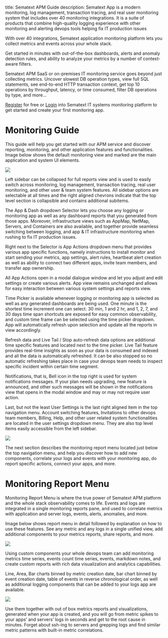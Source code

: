 title: Sematext APM Guide description: Sematext App is a modern monitoring, log management, transaction tracing, and real user monitoring system that includes over 40 monitoring integrations. It is a suite of products that combine high-quality logging experience with other monitoring and alerting devops tools helping fix IT production issues

With over 40 integrations, Sematext application monitoring platform lets you collect metrics and events across your whole stack. 

Get started in minutes with out-of-the-box dashboards, alerts and anomaly detection rules, and ability to analyze your metrics by a number of context-aware filters.

Sematext APM SaaS or on-premises IT monitoring service goes beyond just collecting metrics. Uncover slowest DB operation types, view full SQL statements, see end-to-end HTTP transaction context, get top 10 operations by throughput, latency, or time consumed, filter DB operations by type, and more...

[Register](https://apps.sematext.com/ui/registration) for free or [Login](https://apps.sematext.com/ui/login/) into Sematext IT systems monitoring platform to get started and create your first monitoring app.

# Monitoring Guide

This guide will help you get started with our APM service and discover reporting, monitoring, and other application features and functionalities. Image below shows the default monitoring view and marked are the main application and system UI elements.

![](https://sematext.com/docs/images/guide/monitoring/sematext-monitoring-guide.png)

Left sidebar can be collapsed for full reports view and is used to easily switch across monitoring, log management, transaction tracing, real user monitoring, and other user & team system features. All sidebar options are selectable at all times and the right aligned chevrons indicate that the top level section is collapsible and contains additional subitems.

The App & Dash dropdown Selector lets you choose any logging or monitoring app as well as any dashboard reports that you generated from those apps. Moreover, infrastructure views such as AppMap, NetMap, Servers, and Containers are also available, and together provide seamless switching between logging, and app & IT infrastructure monitoring when rushing to fix IT production issues.

Right next to the Selector is App Actions dropdown menu that provides various app specific functions, namely instructions to install monitor and start sending your metrics, app settings, alert rules, heartbeat alert creation as well as ability to connect two different apps, invite team members, and transfer app ownership.

All App Actions open in a modal dialogue window and let you adjust and edit settings or create various alerts. App view remains unchanged and allows for easy interaction between various system settings and reports view.

Time Picker is available whenever logging or monitoring app is selected as well as any generated dashboards are being used. One minute is the shortest time increment one can select. 30 min, 1 and 2 hr, and 1, 2, 7, and 30 days time span shortcuts are exposed for easy common observability, and custom time frame can be selected using the time picker dropdown. App will automatically refresh upon selection and update all the reports in view accordingly.

Refresh data and Live Tail / Stop auto-refresh data options are additional time specific features and located next to the time picker. Live Tail feature provides real-time insights as soon as your data is consumed and indexed and all the data is automatically refreshed. It can be also stopped so no automatic refreshing takes place in case your devops team needs to inspect specific incident within certain time segment. 

Notifications, that is, Bell icon in the top right is used for system notifications messages. If your plan needs upgrading, new feature is announced, and other such messages will be shown in the notifications view that opens in the modal window and may or may not require user action.

Last, but not the least User Settings is the last right aligned item in the top navigation menu. Account switching features, Invitations to other devops team members, Billing, Help, and other user related system functionalities are located in the user settings dropdown menu. They are also top level items easily accessible from the left sidebar. 


![](https://sematext.com/docs/images/guide/monitoring/sematext-monitoring-guide-app-menus.png)


The next section describes the monitoring report menu located just below the top navigation menu, and help you discover how to add new components, correlate your logs and events with your monitoring app, do report specific actions, connect your apps, and more.

# Monitoring Report Menu

Monitoring Report Menu is where the true power of Sematext APM platform and the whole stack observability comes to life. Events and logs are integrated in a single monitoring reports pane, and used to correlate metrics with application and server logs, events, alerts, anomalies, and more. 

Image below shows report menu in detail followed by explanation on how to use these features. See any metric and any logs in a single unified view, add additional components to your metrics reports, share reports, and more.

![](https://sematext.com/docs/images/guide/monitoring/sematext-monitoring-guide-report-menu.png) 


Using custom components your whole devops team can add monitoring metrics time series, events count time series, events, markdown notes, and create custom reports with rich data visualization and analytics capabilities. 

Line, Area, Bar charts binned by metric creation date, bar chart binned by event creation date, table of events in reverse chronological order, as well as  additional logging components that can be added to your logs app are available.

![](https://sematext.com/docs/images/guide/monitoring/add-metric-component.png) 

Use them together with out of box metrics reports and visualizations, generated when your app is created, and you will go from metric spikes to your apps’ and servers’ logs in seconds and get to the root cause in minutes. Forget about ssh-ing to servers and grepping logs and find similar metric patterns with built-in metric correlations.

